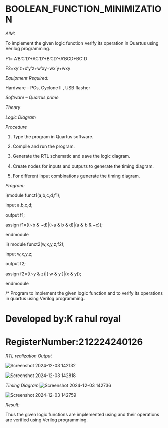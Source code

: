 # BOOLEAN_FUNCTION_MINIMIZATION

*AIM:*

To implement the given logic function verify its operation in Quartus using Verilog programming.

F1= A’B’C’D’+AC’D’+B’CD’+A’BCD+BC’D 

F2=xy’z+x’y’z+w’xy+wx’y+wxy

*Equipment Required:*

Hardware – PCs, Cyclone II , USB flasher

*Software – Quartus prime*

*Theory*

*Logic Diagram*

*Procedure*

1.	Type the program in Quartus software.

2.	Compile and run the program.

3.	Generate the RTL schematic and save the logic diagram.

4.	Create nodes for inputs and outputs to generate the timing diagram.

5.	For different input combinations generate the timing diagram.


*Program:*

i)module funct1(a,b,c,d,f1);

input a,b,c,d;

output f1;

assign f1=((~b & ~d)|(~a & b & d)|(a & b & ~c));

endmodule


ii)
module funct2(w,x,y,z,f2);

input w,x,y,z;

output f2;

assign f2=((~y & z)|( w & y )|(x & y));

endmodule


/* Program to implement the given logic function and to verify its operations in quartus using Verilog programming. 

# Developed by:K rahul royal
# RegisterNumber:212224240126


*RTL realization Output*

![Screenshot 2024-12-03 142132](https://github.com/user-attachments/assets/2047cfd7-1ced-4f28-a450-2007a08aa425)


![Screenshot 2024-12-03 142818](https://github.com/user-attachments/assets/715915c1-1d33-4bb9-bd76-b2bc4790389b)

*Timing Diagram*
![Screenshot 2024-12-03 142736](https://github.com/user-attachments/assets/955feb5b-40ba-442e-9161-0c38d287160c)

![Screenshot 2024-12-03 142759](https://github.com/user-attachments/assets/eefeb87f-a5ac-44e7-b308-3fba549fb3da)

*Result:*

Thus the given logic functions are implemented using and their operations are verified using Verilog programming.
